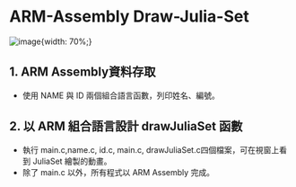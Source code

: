# ARM-Assembly Draw-Julia-Set  
![image](https://github.com/Sadieee/ARM-Assembly---Draw-Julia-Set/assets/85558758/0e2fa7f0-d009-4905-accc-dde83317bff0){width: 70%;}

## 1. ARM Assembly資料存取  
* 使用 NAME 與 ID 兩個組合語言函數，列印姓名、編號。  
## 2. 以 ARM 組合語言設計 drawJuliaSet 函數  
* 執行 main.c,name.c, id.c, main.c, drawJuliaSet.c四個檔案，可在視窗上看到 JuliaSet 繪製的動畫。  
* 除了 main.c 以外，所有程式以 ARM Assembly 完成。
